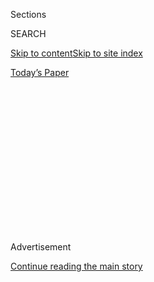 <div id="app">

<div>

<div>

<div>

<div class="NYTAppHideMasthead css-1q2w90k e1suatyy0">

<div class="section css-ui9rw0 e1suatyy2">

<div class="css-eph4ug er09x8g0">

<div class="css-6n7j50">

</div>

<span class="css-1dv1kvn">Sections</span>

<div class="css-10488qs">

<span class="css-1dv1kvn">SEARCH</span>

</div>

[Skip to content](#site-content)[Skip to site
index](#site-index)

</div>

<div class="css-10698na e1huz5gh0">

</div>

</div>

<div id="masthead-bar-one" class="section hasLinks css-15hmgas e1csuq9d3">

<div class="css-uqyvli e1csuq9d0">

</div>

<div class="css-1uqjmks e1csuq9d1">

</div>

<div class="css-9e9ivx">

[](https://myaccount.nytimes.com/auth/login?response_type=cookie&client_id=vi)

</div>

<div class="css-1bvtpon e1csuq9d2">

[Today’s
Paper](https://www.nytimes.com/section/todayspaper)

</div>

</div>

</div>

</div>

<div data-aria-hidden="false">

<div id="site-content" data-role="main">

<div>

<div class="css-1aor85t" style="opacity:0.000000001;z-index:-1;visibility:hidden">

<div class="css-1hqnpie">

<div class="css-epjblv">

<span class="css-100wwgy">The Rembrandt Self-Portrait That Has Long
Captivated Pat
Steir</span>

</div>

<div class="css-k008qs">

<div class="css-o5pzib">

<span class="css-18z7m18"></span>

<div>

</div>

</div>

<span class="css-1n6z4y">https://nyti.ms/2CYkAxK</span>

<div class="css-1705lsu">

<div class="css-4xjgmj">

<div class="css-4skfbu" data-role="toolbar" data-aria-label="Social Media Share buttons, Save button, and Comments Panel with current comment count" data-testid="share-tools">

  - 
  - 
  - 
  - 
    
    <div class="css-6n7j50">
    
    </div>

  - 
  - 

</div>

</div>

</div>

</div>

</div>

</div>

<div id="NYT_TOP_BANNER_REGION" class="css-13pd83m">

</div>

<div id="top-wrapper" class="css-1sy8kpn">

<div id="top-slug" class="css-l9onyx">

Advertisement

</div>

[Continue reading the main
story](#after-top)

<div class="ad top-wrapper" style="text-align:center;height:100%;display:block;min-height:250px">

<div id="top" class="place-ad" data-position="top" data-size-key="top">

</div>

</div>

<div id="after-top">

</div>

</div>

<div>

<div id="sponsor-wrapper" class="css-1hyfx7x">

<div id="sponsor-slug" class="css-19vbshk">

Supported by

</div>

[Continue reading the main
story](#after-sponsor)

<div id="sponsor" class="ad sponsor-wrapper" style="text-align:center;height:100%;display:block">

</div>

<div id="after-sponsor">

</div>

</div>

<div class="css-186x18t">

True Believers

</div>

<div class="css-1vkm6nb ehdk2mb0">

# The Rembrandt Self-Portrait That Has Long Captivated Pat Steir

</div>

When she lived in Amsterdam, the New York-based artist went to see this
painting at least once a week.

![<span class="css-1l9o2ey e13ogyst0">The artist speaks of living in
1970s Amsterdam, where she visited a Rembrandt painting at the city’s
Rijksmuseum at least
weekly.</span><span class="css-cch8ym"><span class="css-1dv1kvn">Credit</span><span class="css-1nlbvxy e1z0qqy90" itemprop="copyrightHolder"><span class="css-1ly73wi e1tej78p0">Credit...</span><span>Scott
J.
Ross</span></span></span>](https://static01.nyt.com/images/2020/07/10/t-magazine/art/steir-slide-1K6L/steir-slide-1K6L-videoSixteenByNine3000.jpg)

<div class="css-18e8msd">

<div class="css-vp77d3 epjyd6m0">

<div class="css-1baulvz">

By <span class="css-1baulvz last-byline" itemprop="name">Julia
Felsenthal</span>

</div>

</div>

  - 
    
    <div class="css-nv7ky2 e16638kd2">
    
    July 21,
    2020
    
    </div>

  - 
    
    <div class="css-4xjgmj">
    
    <div class="css-d8bdto" data-role="toolbar" data-aria-label="Social Media Share buttons, Save button, and Comments Panel with current comment count" data-testid="share-tools">
    
      - 
      - 
      - 
      - 
        
        <div class="css-6n7j50">
        
        </div>
    
      - 
      - 
    
    </div>
    
    </div>

</div>

</div>

<div class="section meteredContent css-1r7ky0e" name="articleBody" itemprop="articleBody">

<div class="css-1fanzo5 StoryBodyCompanionColumn">

<div class="css-53u6y8">

[Rembrandt van
Rijn](https://www.nytimes.com/2019/02/27/magazine/rembrandt-jan-six.html)
painted and etched his own image dozens of times over the course of his
life, but it’s one of his earliest self-portraits, from around 1628,
that haunts the New York artist [Pat
Steir](https://www.nytimes.com/2019/01/18/arts/design/pat-steir-barnes-foundation-waterfall-kiki-smith-feminist.html).
In this work, simply titled “Self-Portrait,” the 22-year-old Dutch
master in the making renders himself in heavy chiaroscuro, his gaze
obscured and light bouncing off his jaw to illuminate an earlobe and the
edges of a helmet of frizzy hair. It’s an oddly dispassionate depiction.
“He painted it the way he would paint a model, without personifying it,”
observes Steir. “It’s letting go of imparting wisdom to the figure.
Brilliance, scale, beauty — letting go of all that. That’s what’s hard
to
do.”

</div>

</div>

<div id="t-true-believers-art-promo" class="section interactive-content interactive-size-scoop css-bvtwvj" data-id="100000007224768">

<div class="css-17ih8de interactive-body" data-sourceid="100000007224768">

[![](https://static01.nyt.com/newsgraphics/2020/06/29/tmag-art-embeds-new/assets/images/art_issue_gif_special_editon.gif)](https://www.nytimes.com/issue/t-magazine/2020/07/02/true-believers-art-issue)

</div>

</div>

<div>

</div>

<div class="css-1fanzo5 StoryBodyCompanionColumn">

<div class="css-53u6y8">

<div class="css-79elbk" data-testid="photoviewer-wrapper">

<div class="css-z3e15g" data-testid="photoviewer-wrapper-hidden">

</div>

<div class="css-1a48zt4 ehw59r15" data-testid="photoviewer-children">

<div class="css-zgakxe erfvjey0">

<span class="css-1ly73wi e1tej78p0">Image</span>

<div class="css-zjzyr8">

<div data-testid="lazyimage-container" style="height:464px">

</div>

</div>

</div>

<span class="css-1l9o2ey e13ogyst0" data-aria-hidden="true">Rembrandt’s
“Self-Portrait” (circa 1628) at the Rijksmuseum in
Amsterdam.</span><span class="css-1nlbvxy e1z0qqy90" itemprop="copyrightHolder"><span class="css-1ly73wi e1tej78p0">Credit...</span><span>Courtesy
of the Rijksmuseum</span></span>

</div>

</div>

Steir should know: Now in her early 80s, she’s made a career-long quest
of divesting her work of just that kind of painterly ego — even if she
has in the past few years received the kind of recognition that might
give someone less grounded a big head. That includes two major
site-specific museum installations of her ethereal and monumentally
scaled
“[Waterfall](https://www.metmuseum.org/art/collection/search/497082)”
paintings, the first at the [Barnes
Foundation](https://www.barnesfoundation.org/whats-on/pat-steir-silent-secret-waterfalls)
in Philadelphia in early 2019, the next in an ongoing (though
temporarily shuttered) exhibition at the [Hirshhorn
Museum](https://hirshhorn.si.edu/exhibitions/pat-steir/) in Washington,
D.C., where she has lined a circular gallery with 30 vibrant canvases
that make up a three-dimensional color wheel. In 2018, her painting
“[Elective Affinity
Waterfall](https://www.phillips.com/detail/pat-steir/NY010318/3)” (1992)
sold at auction for a career-record $2.3 million. And the filmmaker
Veronica Gonzalez Peña just released [a sensitive
documentary](https://patsteirthemovie.com/) about Steir’s life and
unusual way of making art.

</div>

</div>

<div class="css-1fanzo5 StoryBodyCompanionColumn">

<div class="css-53u6y8">

Steir paints using a carefully choreographed aleatory process inspired
by her late friend, the modernist composer [John
Cage](https://www.nytimes.com/topic/person/john-cage), and informed by
her interest in Zen meditation and Japanese and Chinese art-making
traditions. Standing on a cherry picker to reach the top of her canvas,
which often measures upward of seven feet tall, Steir pours, flings or
swabs a line of paint, then patiently waits for it to trickle down in
rivulets. She controls the color — building it up on the surface in
dense layers — the weight and viscosity of her pigments and the force of
the flick of her wrist. Gravity and atmospheric conditions **** do the
rest, creating a dance with chance that she finds liberating (when
things go well or awry, nature gets the credit). Her drippy mark, her
athletic way of working — “painting is also my gym,” she says — and her
outsize scale call to mind the Abstract Expressionists, but Steir’s work
is a deliberate rejection of their angsty, macho schtick. She describes
her art not as abstract but as nonobjective: Her lush, dramatic
paintings resemble cascades of water, but they are *actually* cascades
of oil paint, not landscape paintings but literal landscapes. “Like an
open door, not a window,” she explains.

</div>

</div>

<div>

</div>

<div class="css-1fanzo5 StoryBodyCompanionColumn">

<div class="css-53u6y8">

Steir has been honing this process for the past 30 years, which may
account for why she finds Rembrandt’s precocity so touching. Born Iris
Patricia Sukoneck in Newark, N.J., (she took the name Steir from her
flash-in-the-pan first marriage), she turned down a scholarship at Smith
College for the Pratt Institute, and entered the New York art world at a
moment when the prevailing wisdom held, she remembers, that “a woman
couldn’t be a good painter: She didn’t have the balls.” In her early
years, Steir made psychologically fraught figurative work, but by the
late ’60s, she was beginning to wrestle with questions of
representation, producing paintings throughout the 1970s that resembled
pictograms, topographical charts and book mechanicals, using a personal
lexicon of childlike marks, cryptic symbols and scribbled words (she was
shaped by two influential relationships — a friendship with [Agnes
Martin](https://www.nytimes.com/2004/12/17/arts/design/agnes-martin-abstract-painter-dies-at-92.html)
and a romance turned lifelong friendship with [Sol
LeWitt](https://www.nytimes.com/2007/04/09/arts/design/09lewitt.html),
one of her collaborators in founding the **** downtown art-book shop
[Printed Matter](https://www.printedmatter.org/)).

</div>

</div>

<div class="css-79elbk" data-testid="photoviewer-wrapper">

<div class="css-z3e15g" data-testid="photoviewer-wrapper-hidden">

</div>

<div class="css-1a48zt4 ehw59r15" data-testid="photoviewer-children">

![<span class="css-1l9o2ey e13ogyst0" data-aria-hidden="true">“Pat
Steir: Color Wheel” will be on view at the Hirshhorn Museum and
Sculpture Garden, once it reopens, through June
2021.</span><span class="css-1nlbvxy e1z0qqy90" itemprop="copyrightHolder"><span class="css-1ly73wi e1tej78p0">Credit...</span><span>Courtesy
of Pat Steir and Lévy Gorvy. Photo: Lee
Stalsworth</span></span>](https://static01.nyt.com/images/2020/07/10/t-magazine/art/steir-slide-657V/steir-slide-657V-articleLarge.jpg?quality=75&auto=webp&disable=upscale)

</div>

</div>

<div class="css-1fanzo5 StoryBodyCompanionColumn">

<div class="css-53u6y8">

In the ’80s, inspired by the architectural discourse around
postmodernism and the rage for appropriation art, she turned to ****
what she called quotation painting. Steir’s thing was to borrow the
hand, not the imagery, of her forebears. She produced a series of
self-portraits in the manner of painters like Courbet,
[Matisse](https://www.nytimes.com/topic/person/henri-matisse) — and,
yes, Rembrandt: By this point, she was living part-time near his onetime
Amsterdam home with her second husband, the Dutch book publisher [Joost
Elffers](https://www.nytimes.com/2019/10/28/style/the-secret-language-of-birthdays.html).
**** In her most epic undertaking, Steir reproduced a floral still life
by the early 17th-century Flemish painter Jan Brueghel the Elder at
massive scale in 64 panels, each painted in the style of a different
artist ([Manet](https://www.nytimes.com/topic/person/edouard-manet),
[Van Gogh](https://www.nytimes.com/topic/person/vincent-van-gogh),
Rothko) or artistic period. “[The Brueghel Series (A Vanitas of
Style)](https://www.brooklynmuseum.org/opencollection/exhibitions/998)”
(1982-84) was a grand mash-up of Western art movements that slyly
inserted its author into the canon — two panels are in the manner of
Steir herself. But it was also a way of relinquishing control, using
other artists’ gestures to mediate her relationship with her own.

“Such a relief,” she remembers fondly, describing her journey as a
painter as first trying to express herself, then trying to express
something outside of herself, then arriving, at last, at “not trying to
express anything.” With her mature practice, “I’m not trying to do
something to you. I’m not trying to make you see yourself, or make you
see even a waterfall. I’m giving you the opportunity to stand there and
become part of the painting. But if you want to walk by, there’s nothing
that says you
can’t.”

</div>

</div>

<div id="t-true-believers-art-nav" class="section interactive-content interactive-size-scoop css-m2zfm8" data-id="100000007224767">

<div class="css-17ih8de interactive-body" data-sourceid="100000007224767">

<div id="g-bottomnav" class="g-bottomnav">

### [True Believers Art Issue](https://www.nytimes.com/issue/t-magazine/2020/07/02/true-believers-art-issue)

</div>

</div>

</div>

</div>

<div>

</div>

<div>

</div>

<div>

</div>

<div>

<div id="bottom-wrapper" class="css-1ede5it">

<div id="bottom-slug" class="css-l9onyx">

Advertisement

</div>

[Continue reading the main
story](#after-bottom)

<div id="bottom" class="ad bottom-wrapper" style="text-align:center;height:100%;display:block;min-height:90px">

</div>

<div id="after-bottom">

</div>

</div>

</div>

</div>

</div>

## Site Index

<div>

</div>

## Site Information Navigation

  - [© <span>2020</span> <span>The New York Times
    Company</span>](https://help.nytimes.com/hc/en-us/articles/115014792127-Copyright-notice)

<!-- end list -->

  - [NYTCo](https://www.nytco.com/)
  - [Contact
    Us](https://help.nytimes.com/hc/en-us/articles/115015385887-Contact-Us)
  - [Work with us](https://www.nytco.com/careers/)
  - [Advertise](https://nytmediakit.com/)
  - [T Brand Studio](http://www.tbrandstudio.com/)
  - [Your Ad
    Choices](https://www.nytimes.com/privacy/cookie-policy#how-do-i-manage-trackers)
  - [Privacy](https://www.nytimes.com/privacy)
  - [Terms of
    Service](https://help.nytimes.com/hc/en-us/articles/115014893428-Terms-of-service)
  - [Terms of
    Sale](https://help.nytimes.com/hc/en-us/articles/115014893968-Terms-of-sale)
  - [Site
    Map](https://spiderbites.nytimes.com)
  - [Help](https://help.nytimes.com/hc/en-us)
  - [Subscriptions](https://www.nytimes.com/subscription?campaignId=37WXW)

</div>

</div>

</div>

</div>
